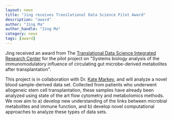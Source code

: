 ```yaml
---
layout: news
title: "Jing receives Translational Data Science Pilot Award"
description: "award"
author: "Jing Ma"
author_handle: "Jing Ma"
category: news
tags: [award]
---
```


Jing received an award from The [Translational Data Science Integrated Research Center](https://www.fredhutch.org/en/research/institutes-networks-ircs/translational-data-science-integrated-research-center.html) for the pilot project on "Systems biology analysis of the immunomodulatory influence of circulating gut microbe-derived metabolites after transplantation". 

This project is in collaboration with Dr. [Kate Markey](https://www.fredhutch.org/en/faculty-lab-directory/markey-kate.html), and will analyze a novel blood sample-derived data set. Collected from patients who underwent allogeneic stem cell transplantation, these samples have already been analyzed using state of the art flow cytometry and metabolomics methods. We now aim to a) develop new understanding of the links between microbial metabolites and immune function, and b) develop novel computational approaches to analyze these types of data sets.
